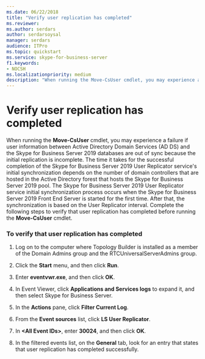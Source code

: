```yaml
---
ms.date: 06/22/2018
title: "Verify user replication has completed"
ms.reviewer: 
ms.author: serdars
author: serdarsoysal
manager: serdars
audience: ITPro
ms.topic: quickstart
ms.service: skype-for-business-server
f1.keywords:
- NOCSH
ms.localizationpriority: medium
description: "When running the Move-CsUser cmdlet, you may experience a failure because user information between Active Directory Domain Services (AD DS) and the Skype for Business Server 2019 databases are out of sync because the initial replication is incomplete. The time it takes for the successful completion of the Skype for Business Server 2019 User Replicator service's initial synchronization depends on the number of domain controllers that are hosted in the Active Directory forest that hosts the Skype for Business Server 2019 pool. The Skype for Business Server 2019 User Replicator service initial synchronization process occurs when the Skype for Business Server 2019 Front End Server is started for the first time. After that, the synchronization is then based on the User Replicator interval. Complete the following steps to verify user replication has completed before running the Move-CsUser cmdlet."
---
```


# Verify user replication has completed

When running the **Move-CsUser** cmdlet, you may experience a failure if user information between Active Directory Domain Services (AD DS) and the Skype for Business Server 2019 databases are out of sync because the initial replication is incomplete. The time it takes for the successful completion of the Skype for Business Server 2019 User Replicator service's initial synchronization depends on the number of domain controllers that are hosted in the Active Directory forest that hosts the Skype for Business Server 2019 pool. The Skype for Business Server 2019 User Replicator service initial synchronization process occurs when the Skype for Business Server 2019 Front End Server is started for the first time. After that, the synchronization is based on the User Replicator interval. Complete the following steps to verify that user replication has completed before running the **Move-CsUser** cmdlet. 
  
### To verify that user replication has completed

1. Log on to the computer where Topology Builder is installed as a member of the Domain Admins group and the RTCUniversalServerAdmins group.
    
2. Click the **Start** menu, and then click **Run**. 
    
3. Enter **eventvwr.exe**, and then click **OK**.
    
4. In Event Viewer, click **Applications and Services logs** to expand it, and then select Skype for Business Server. 
    
5. In the **Actions** pane, click **Filter Current Log**.
    
6. From the **Event sources** list, click **LS User Replicator**.
    
7. In **\<All Event IDs\>**, enter **30024**, and then click **OK**. 
    
8. In the filtered events list, on the **General** tab, look for an entry that states that user replication has completed successfully. 
    


